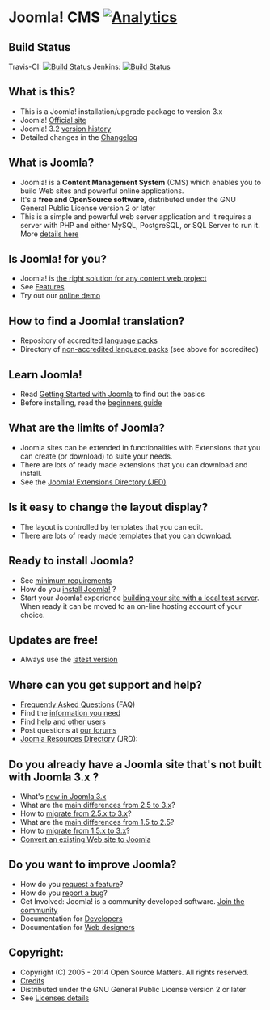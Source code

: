 # Joomla! CMS [![Analytics](https://ga-beacon.appspot.com/UA-544070-3/joomla-cms/readme)](https://github.com/igrigorik/ga-beacon)

## Build Status

Travis-CI: [![Build Status](https://travis-ci.org/joomla/joomla-cms.png)](https://travis-ci.org/joomla/joomla-cms)
Jenkins: [![Build Status](http://build.joomla.org/job/cms/badge/icon)](http://build.joomla.org/job/cms/)

## What is this?

- This is a Joomla! installation/upgrade package to version 3.x
- Joomla! [Official site](http://www.joomla.org)
- Joomla! 3.2 [version history](http://docs.joomla.org/Joomla_3.2_version_history)
- Detailed changes in the [Changelog](https://github.com/joomla/joomla-cms/commits/master)

## What is Joomla?

- Joomla! is a **Content Management System** (CMS) which enables you to build Web sites and powerful online applications.
- It's a **free and OpenSource software**, distributed under the GNU General Public License version 2 or later
- This is a simple and powerful web server application and it requires a server with PHP and either MySQL, PostgreSQL, or SQL Server to run it.
  More [details here](http://www.joomla.org/about-joomla.html)

## Is Joomla! for you?

- Joomla! is [the right solution for any content web project](http://docs.joomla.org/Joomla_Is_it_for_me%3F)
- See [Features](http://www.joomla.org/core-features.html)
- Try out our [online demo](http://demo.joomla.org)

## How to find a Joomla! translation?

- Repository of accredited [language packs](http://community.joomla.org/translations.html)
- Directory of [non-accredited language packs](http://extensions.joomla.org/extensions/languages/translations-for-joomla) (see above for accredited)

## Learn Joomla!

- Read [Getting Started with Joomla](http://docs.joomla.org/Getting_Started_with_Joomla!) to find out the basics
- Before installing, read the [beginners guide](http://docs.joomla.org/Beginners)

## What are the limits of Joomla?

- Joomla sites can be extended in functionalities with Extensions that you can create (or download) to suite your needs.
- There are lots of ready made extensions that you can download and install.
- See the [Joomla! Extensions Directory (JED)](http://extensions.joomla.org)

## Is it easy to change the layout display?

- The layout is controlled by templates that you can edit.
- There are lots of ready made templates that you can download.

## Ready to install Joomla?

- See [minimum requirements](http://www.joomla.org/technical-requirements.html)
- How do you [install Joomla!](http://docs.joomla.org/Installing_Joomla!) ?
- Start your Joomla! experience [building your site with a local test server](http://docs.joomla.org/Tutorial:Joomla_Local_install).
  When ready it can be moved to an on-line hosting account of your choice.

## Updates are free!

- Always use the [latest version](http://www.joomla.org/download.html)

## Where can you get support and help?

- [Frequently Asked Questions](http://docs.joomla.org/Category:FAQ) (FAQ)
- Find the [information you need](http://docs.joomla.org/Start_here)
- Find [help and other users](http://www.joomla.org/about-joomla/create-and-share.html)
- Post questions at [our forums](http://forum.joomla.org)
- [Joomla Resources Directory](http://resources.joomla.org/tos.html) (JRD):

## Do you already have a Joomla site that's not built with Joomla 3.x ?

- What's [new in Joomla 3.x](http://www.joomla.org/3)
- What are the [main differences from 2.5 to 3.x](http://docs.joomla.org/What_are_the_major_differences_between_Joomla!_2.5_and_3.x%3F)?
- How to [migrate from 2.5.x to 3.x](http://docs.joomla.org/Should_I_update_from_Joomla!_2.5_to_3.x%3F)?
- What are the [main differences from 1.5 to 2.5](http://docs.joomla.org/Differences_from_Joomla_1.5_to_Joomla_2.5)?
- How to [migrate from 1.5.x to 3.x](http://docs.joomla.org/Migrating_from_Joomla_1.5_to_Joomla_3.0)?
- [Convert an existing Web site to Joomla](http://docs.joomla.org/How_to_Convert_an_existing_Web_site_to_a_Joomla!_Web_site)

## Do you want to improve Joomla?

- How do you [request a feature](http://docs.joomla.org/How_do_you_request_a_feature%3F)?
- How do you [report a bug](http://docs.joomla.org/Filing_bugs_and_issues)?
- Get Involved: Joomla! is a community developed software. [Join the community](http://www.joomla.org)
- Documentation for [Developers](http://docs.joomla.org/Developers)
- Documentation for [Web designers](http://docs.joomla.org/Web_designers)

## Copyright:

- Copyright (C) 2005 - 2014 Open Source Matters. All rights reserved.
- [Credits](http://docs.joomla.org/Joomla_3_Credits)
- Distributed under the GNU General Public License version 2 or later
- See [Licenses details](http://docs.joomla.org/Joomla_Licenses)

